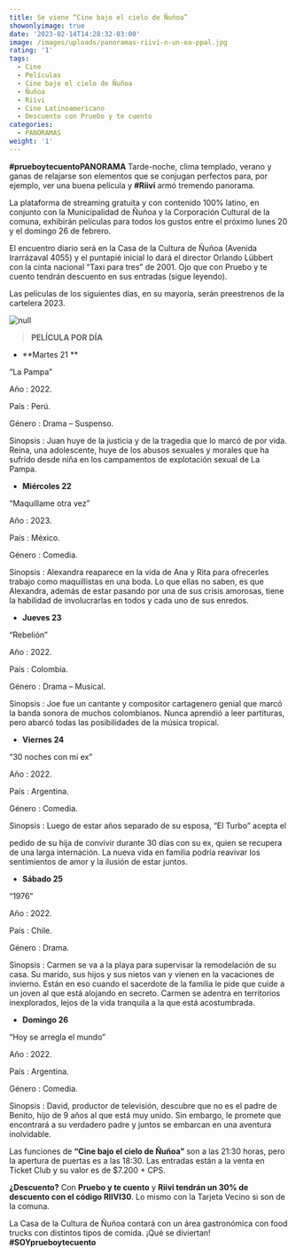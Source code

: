 ```yaml
---
title: Se viene “Cine bajo el cielo de Ñuñoa”
showonlyimage: true
date: '2023-02-14T14:28:32-03:00'
image: /images/uploads/panoramas-riivi-n-un-oa-ppal.jpg
rating: '1'
tags:
  - Cine
  - Películas
  - Cine bajo el cielo de Ñuñoa
  - Ñuñoa
  - Riivi
  - Cine Latinoamericano
  - Descuento con Pruebo y te cuento
categories:
  - PANORAMAS
weight: '1'
---
```

**\#prueboytecuentoPANORAMA** Tarde-noche, clima templado, verano y ganas de relajarse son elementos que se conjugan perfectos para, por ejemplo, ver una buena película y **\#Riivi** armó tremendo panorama.

<!--more-->

La plataforma de streaming gratuita y con contenido 100% latino, en conjunto con la Municipalidad de Ñuñoa y la Corporación Cultural de la comuna, exhibirán películas para todos los gustos entre el próximo lunes 20 y el domingo 26 de febrero.

El encuentro diario será en la Casa de la Cultura de Ñuñoa (Avenida Irarrázaval 4055) y el puntapié inicial lo dará el director Orlando Lübbert con la cinta nacional “Taxi para tres” de 2001. Ojo que con Pruebo y te cuento tendrán descuento en sus entradas (sigue leyendo).

Las películas de los siguientes días, en su mayoría, serán preestrenos de la cartelera 2023.

![null](/images/uploads/panoramas-riivi-n-un-oa-ppal.jpg)

> **PELÍCULA POR DÍA**

* **Martes 21
  **

“La Pampa”

Año		: 2022.

País		: Perú.

Género	: Drama – Suspenso.

Sinopsis	: Juan huye de la justicia y de la tragedia que lo marcó de por vida. Reina, una adolescente, huye de los abusos sexuales y morales que ha sufrido desde niña en los campamentos de explotación sexual de La Pampa.

* **Miércoles 22**

“Maquíllame otra vez”

Año		: 2023.

País		: México.

Género	: Comedia.

Sinopsis	: Alexandra reaparece en la vida de Ana y Rita para ofrecerles trabajo como maquillistas en una boda. Lo que ellas no saben, es que Alexandra, además de estar pasando por una de sus crisis amorosas, tiene la habilidad de involucrarlas en todos y cada uno de sus enredos.

* **Jueves 23**

“Rebelión”

Año		: 2022.

País		: Colombia.

Género	: Drama – Musical.

Sinopsis	: Joe fue un cantante y compositor cartagenero genial que marcó la banda sonora de muchos colombianos. Nunca aprendió a leer partituras, pero abarcó todas las posibilidades de la música tropical.

* **Viernes 24**

“30 noches con mi ex”

Año		: 2022.

País		: Argentina.

Género	: Comedia.

Sinopsis	: Luego de estar años separado de su esposa, “El Turbo” acepta el

pedido de su hija de convivir durante 30 días con su ex, quien se recupera de una larga internación. La nueva vida en familia podría reavivar los sentimientos de amor y la ilusión de estar juntos.

* **Sábado 25**

“1976”

Año		: 2022.

País		: Chile.

Género	: Drama.

Sinopsis	: Carmen se va a la playa para supervisar la remodelación de su casa. Su marido, sus hijos y sus nietos van y vienen en la vacaciones de invierno. Están en eso cuando el sacerdote de la familia le pide que cuide a un joven al que está alojando en secreto. Carmen se adentra en territorios inexplorados, lejos de la vida tranquila a la que está acostumbrada.

* **Domingo 26**

“Hoy se arregla el mundo”

Año		: 2022.

País		: Argentina.

Género	: Comedia.

Sinopsis	: David, productor de televisión, descubre que no es el padre de Benito, hijo de 9 años al que está muy unido. Sin embargo, le promete que encontrará a su verdadero padre y juntos se embarcan en una aventura inolvidable.

Las funciones de **“Cine bajo el cielo de Ñuñoa”** son a las 21:30 horas, pero la apertura de puertas es a las 18:30. Las entradas están a la venta en Ticket Club y su valor es de $7.200 + CPS. 

**¿Descuento?** Con **Pruebo y te cuento** y **Riivi tendrán un 30% de descuento con el código RIIVI30**. Lo mismo con la Tarjeta Vecino si son de la comuna.

La Casa de la Cultura de Ñuñoa contará con un área gastronómica con food trucks con distintos tipos de comida. ¡Qué se diviertan! **\#SOYprueboytecuento**
